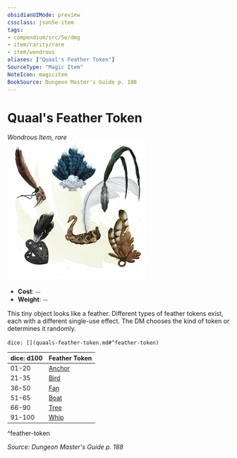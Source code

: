 ```yaml
---
obsidianUIMode: preview
cssclass: json5e-item
tags:
- compendium/src/5e/dmg
- item/rarity/rare
- item/wondrous
aliases: ["Quaal's Feather Token"]
SourceType: "Magic Item"
NoteIcon: magicitem
BookSource: Dungeon Master's Guide p. 188
---
```

# Quaal's Feather Token
*Wondrous Item, rare*  
![](https://raw.githubusercontent.com/5etools-mirror-2/5etools-img/main/items/DMG/Quaal%27s%20Feather%20Token.webp#right)  

- **Cost**: ⏤
- **Weight**: ⏤

This tiny object looks like a feather. Different types of feather tokens exist, each with a different single-use effect. The DM chooses the kind of token or determines it randomly.

`dice: [](quaals-feather-token.md#^feather-token)`

| dice: d100 | Feather Token |
|------------|---------------|
| 01-20 | [Anchor](/2-Mechanics/CLI/items/quaals-feather-token-anchor.md) |
| 21-35 | [Bird](/2-Mechanics/CLI/items/quaals-feather-token-bird.md) |
| 36-50 | [Fan](/2-Mechanics/CLI/items/quaals-feather-token-fan.md) |
| 51-65 | [Boat](/2-Mechanics/CLI/items/quaals-feather-token-swan-boat.md) |
| 66-90 | [Tree](/2-Mechanics/CLI/items/quaals-feather-token-tree.md) |
| 91-100 | [Whip](/2-Mechanics/CLI/items/quaals-feather-token-whip.md) |
^feather-token

*Source: Dungeon Master's Guide p. 188*